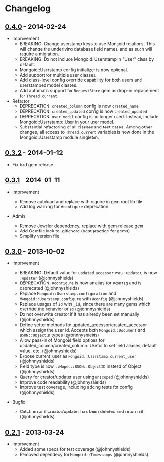 # Changelog

## [0.4.0](https://github.com/tbpro/mongoid_userstamp/releases/tag/v0.4.0) - 2014-02-24

* Improvement
  * BREAKING: Change userstamp keys to use Mongoid relations. This will change the underlying database field names, and as such will require a migration.
  * BREAKING: Do not include Mongoid::Userstamp in "User" class by default.
  * Mongoid::Userstamp config initializer is now optional.
  * Add support for multiple user classes.
  * Add class-level config override capability for both users and userstamped model classes.
  * Add automatic support for `RequestStore` gem as drop-in replacement for `Thread.current`
* Refactor
  * DEPRECATION: `created_column` config is now `created_name`
  * DEPRECATION: `created_updated` config is now `created_updated`
  * DEPRECATION: `user_model` config is no longer used. Instead, include Mongoid::Userstamp::User in your user model.
  * Substantial refactoring of all classes and test cases. Among other changes, all access to `Thread.current` variables is now done in the Mongoid::Userstamp module singleton.

## [0.3.2](https://github.com/tbpro/mongoid_userstamp/releases/tag/v0.3.2) - 2014-01-12

* Fix bad gem release

## [0.3.1](https://github.com/tbpro/mongoid_userstamp/releases/tag/v0.3.1) - 2014-01-11

* Improvement
  * Remove autoload and replace with require in gem root lib file
  * Add log warning for `#configure` deprecation

* Admin
  * Remove Jeweler dependency, replace with gem-release gem
  * Add Gemfile.lock to .gitignore (best practice for gems)
  * Simplify version file

## [0.3.0](https://github.com/tbpro/mongoid_userstamp/releases/tag/v0.3.0) - 2013-10-02

* Improvement
  * BREAKING: Default value for `updated_accessor` was `:updator`, is now `:updater` (@johnnyshields)
  * DEPRECATION: `#configure` is now an alias for `#config` and is deprecated (@johnnyshields)
  * Replace `Mongoid::Userstamp.configuration` and `Mongoid::Userstamp.configure` with `#config` (@johnnyshields)
  * Replace usages of `id` with `_id`, since there are many gems which override the behavior of `id` (@johnnyshields)
  * Do not overwrite creator if it has already been set manually (@johnnyshields)
  * Define setter methods for updated_accessor/created_accessor which assign the user id. Accepts both `Mongoid::Document` and `BSON::ObjectID` types (@johnnyshields)
  * Allow pass-in of Mongoid field options for updated_column/created_column. Useful to set field aliases, default value, etc. (@johnnyshields)
  * Expose current_user as `Mongoid::Userstamp.current_user` (@johnnyshields)
  * Field type is now `::Moped::BSON::ObjectID` instead of Object (@johnnyshields)
  * Query for creator/updater user using `unscoped` (@johnnyshields)
  * Improve code readability (@johnnyshields)
  * Improve test coverage, including adding tests for config (@johnnyshields)

* Bugfix
  * Catch error if creator/updater has been deleted and return nil (@johnnyshields)

## [0.2.1](https://github.com/tbpro/mongoid_userstamp/releases/tag/v0.2.1) - 2013-03-24

* Improvement
  * Added some specs for test coverage (@johnnyshields)
  * Removed dependecy for `Mongoid::Timestamps` (@johnnyshields)
